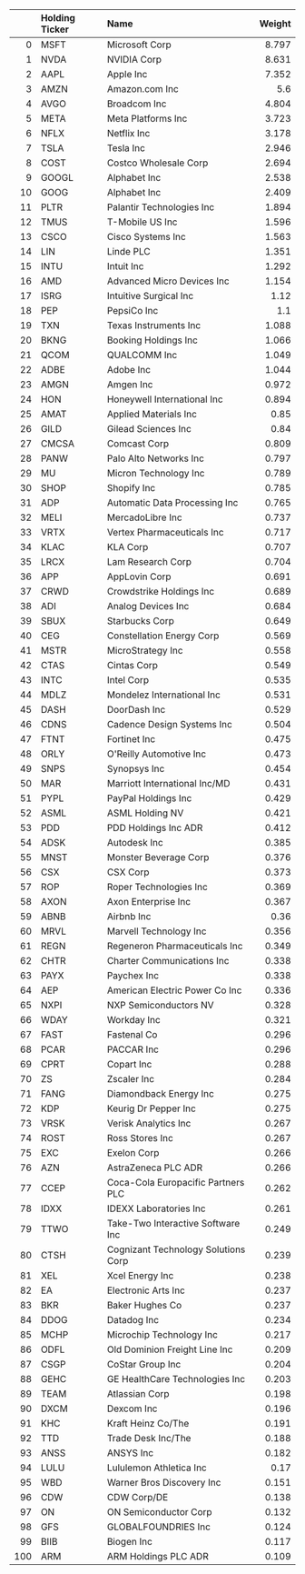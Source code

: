 |     | Holding Ticker   | Name                                |   Weight |
|----:|:-----------------|:------------------------------------|---------:|
|   0 | MSFT             | Microsoft Corp                      |    8.797 |
|   1 | NVDA             | NVIDIA Corp                         |    8.631 |
|   2 | AAPL             | Apple Inc                           |    7.352 |
|   3 | AMZN             | Amazon.com Inc                      |    5.6   |
|   4 | AVGO             | Broadcom Inc                        |    4.804 |
|   5 | META             | Meta Platforms Inc                  |    3.723 |
|   6 | NFLX             | Netflix Inc                         |    3.178 |
|   7 | TSLA             | Tesla Inc                           |    2.946 |
|   8 | COST             | Costco Wholesale Corp               |    2.694 |
|   9 | GOOGL            | Alphabet Inc                        |    2.538 |
|  10 | GOOG             | Alphabet Inc                        |    2.409 |
|  11 | PLTR             | Palantir Technologies Inc           |    1.894 |
|  12 | TMUS             | T-Mobile US Inc                     |    1.596 |
|  13 | CSCO             | Cisco Systems Inc                   |    1.563 |
|  14 | LIN              | Linde PLC                           |    1.351 |
|  15 | INTU             | Intuit Inc                          |    1.292 |
|  16 | AMD              | Advanced Micro Devices Inc          |    1.154 |
|  17 | ISRG             | Intuitive Surgical Inc              |    1.12  |
|  18 | PEP              | PepsiCo Inc                         |    1.1   |
|  19 | TXN              | Texas Instruments Inc               |    1.088 |
|  20 | BKNG             | Booking Holdings Inc                |    1.066 |
|  21 | QCOM             | QUALCOMM Inc                        |    1.049 |
|  22 | ADBE             | Adobe Inc                           |    1.044 |
|  23 | AMGN             | Amgen Inc                           |    0.972 |
|  24 | HON              | Honeywell International Inc         |    0.894 |
|  25 | AMAT             | Applied Materials Inc               |    0.85  |
|  26 | GILD             | Gilead Sciences Inc                 |    0.84  |
|  27 | CMCSA            | Comcast Corp                        |    0.809 |
|  28 | PANW             | Palo Alto Networks Inc              |    0.797 |
|  29 | MU               | Micron Technology Inc               |    0.789 |
|  30 | SHOP             | Shopify Inc                         |    0.785 |
|  31 | ADP              | Automatic Data Processing Inc       |    0.765 |
|  32 | MELI             | MercadoLibre Inc                    |    0.737 |
|  33 | VRTX             | Vertex Pharmaceuticals Inc          |    0.717 |
|  34 | KLAC             | KLA Corp                            |    0.707 |
|  35 | LRCX             | Lam Research Corp                   |    0.704 |
|  36 | APP              | AppLovin Corp                       |    0.691 |
|  37 | CRWD             | Crowdstrike Holdings Inc            |    0.689 |
|  38 | ADI              | Analog Devices Inc                  |    0.684 |
|  39 | SBUX             | Starbucks Corp                      |    0.649 |
|  40 | CEG              | Constellation Energy Corp           |    0.569 |
|  41 | MSTR             | MicroStrategy Inc                   |    0.558 |
|  42 | CTAS             | Cintas Corp                         |    0.549 |
|  43 | INTC             | Intel Corp                          |    0.535 |
|  44 | MDLZ             | Mondelez International Inc          |    0.531 |
|  45 | DASH             | DoorDash Inc                        |    0.529 |
|  46 | CDNS             | Cadence Design Systems Inc          |    0.504 |
|  47 | FTNT             | Fortinet Inc                        |    0.475 |
|  48 | ORLY             | O'Reilly Automotive Inc             |    0.473 |
|  49 | SNPS             | Synopsys Inc                        |    0.454 |
|  50 | MAR              | Marriott International Inc/MD       |    0.431 |
|  51 | PYPL             | PayPal Holdings Inc                 |    0.429 |
|  52 | ASML             | ASML Holding NV                     |    0.421 |
|  53 | PDD              | PDD Holdings Inc ADR                |    0.412 |
|  54 | ADSK             | Autodesk Inc                        |    0.385 |
|  55 | MNST             | Monster Beverage Corp               |    0.376 |
|  56 | CSX              | CSX Corp                            |    0.373 |
|  57 | ROP              | Roper Technologies Inc              |    0.369 |
|  58 | AXON             | Axon Enterprise Inc                 |    0.367 |
|  59 | ABNB             | Airbnb Inc                          |    0.36  |
|  60 | MRVL             | Marvell Technology Inc              |    0.356 |
|  61 | REGN             | Regeneron Pharmaceuticals Inc       |    0.349 |
|  62 | CHTR             | Charter Communications Inc          |    0.338 |
|  63 | PAYX             | Paychex Inc                         |    0.338 |
|  64 | AEP              | American Electric Power Co Inc      |    0.336 |
|  65 | NXPI             | NXP Semiconductors NV               |    0.328 |
|  66 | WDAY             | Workday Inc                         |    0.321 |
|  67 | FAST             | Fastenal Co                         |    0.296 |
|  68 | PCAR             | PACCAR Inc                          |    0.296 |
|  69 | CPRT             | Copart Inc                          |    0.288 |
|  70 | ZS               | Zscaler Inc                         |    0.284 |
|  71 | FANG             | Diamondback Energy Inc              |    0.275 |
|  72 | KDP              | Keurig Dr Pepper Inc                |    0.275 |
|  73 | VRSK             | Verisk Analytics Inc                |    0.267 |
|  74 | ROST             | Ross Stores Inc                     |    0.267 |
|  75 | EXC              | Exelon Corp                         |    0.266 |
|  76 | AZN              | AstraZeneca PLC ADR                 |    0.266 |
|  77 | CCEP             | Coca-Cola Europacific Partners PLC  |    0.262 |
|  78 | IDXX             | IDEXX Laboratories Inc              |    0.261 |
|  79 | TTWO             | Take-Two Interactive Software Inc   |    0.249 |
|  80 | CTSH             | Cognizant Technology Solutions Corp |    0.239 |
|  81 | XEL              | Xcel Energy Inc                     |    0.238 |
|  82 | EA               | Electronic Arts Inc                 |    0.237 |
|  83 | BKR              | Baker Hughes Co                     |    0.237 |
|  84 | DDOG             | Datadog Inc                         |    0.234 |
|  85 | MCHP             | Microchip Technology Inc            |    0.217 |
|  86 | ODFL             | Old Dominion Freight Line Inc       |    0.209 |
|  87 | CSGP             | CoStar Group Inc                    |    0.204 |
|  88 | GEHC             | GE HealthCare Technologies Inc      |    0.203 |
|  89 | TEAM             | Atlassian Corp                      |    0.198 |
|  90 | DXCM             | Dexcom Inc                          |    0.196 |
|  91 | KHC              | Kraft Heinz Co/The                  |    0.191 |
|  92 | TTD              | Trade Desk Inc/The                  |    0.188 |
|  93 | ANSS             | ANSYS Inc                           |    0.182 |
|  94 | LULU             | Lululemon Athletica Inc             |    0.17  |
|  95 | WBD              | Warner Bros Discovery Inc           |    0.151 |
|  96 | CDW              | CDW Corp/DE                         |    0.138 |
|  97 | ON               | ON Semiconductor Corp               |    0.132 |
|  98 | GFS              | GLOBALFOUNDRIES Inc                 |    0.124 |
|  99 | BIIB             | Biogen Inc                          |    0.117 |
| 100 | ARM              | ARM Holdings PLC ADR                |    0.109 |